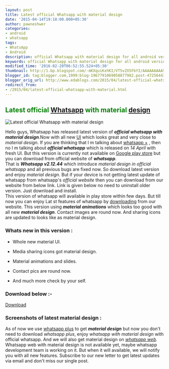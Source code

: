 ```yaml
---
layout: post
title: Latest official Whatsapp with material design
date: '2015-04-14T19:18:00.000+05:30'
author: pawneshwer
categories:
- android
- whatsapp
tags:
- WhatsApp
- Android
description: official Whatsapp with material design for all android version download from official website, get whatsapp material design on official whatsapp, whatsapp
keywords: official Whatsapp with material design for all android version download from official website, get whatsapp material design on official whatsapp, whatsapp
modified_time: '2016-02-20T06:52:55.524+05:30'
thumbnail: http://1.bp.blogspot.com/-mKXquiKxhKI/VT5vZX5FbYI/AAAAAAAAASA/bBZwBoNFtMo/s72-c/whatsapp-300x300.jpg
blogger_id: tag:blogger.com,1999:blog-1967791069058877982.post-4725644317809667437
blogger_orig_url: http://www.edablogs.com/2015/04/latest-official-whatsapp-with-material.html
redirect_from:
- /2015/04/latest-official-whatsapp-with-material.html
---
```


## <span style="color: green;">Latest official [Whatsapp](http://en.wikipedia.org/wiki/WhatsApp "WhatsApp") with material [design](http://en.wikipedia.org/wiki/Design "Design")</span>

![Latest official Whatsapp with material design](http://1.bp.blogspot.com/-mKXquiKxhKI/VT5vZX5FbYI/AAAAAAAAASA/bBZwBoNFtMo/s1600/whatsapp-300x300.jpg "Latest official Whatsapp with material design")

Hello guys, Whatsapp has released latest version of **_official whatsapp with material design_**.Now with all new [UI](http://en.wikipedia.org/wiki/User_interface "User interface") which looks great and very close to _material design_. If you are thinking that I m talking about [whatsapp +](http://xdablogs.com/android/download-whatsapp-plus-reborn-1-75-latest/2768/ "Download whatsapp plus Reborn 1.80 latest") , then no I m talking about **_official whatsapp_** which is released on _14 April_ with fresh UI. But this version is currently not available on [Google play store](http://en.wikipedia.org/wiki/Google_Play "Google Play") but you can download from official website of _**whatsapp**_.  
That is **_Whatsapp v2.12.44_** which introduce _material design in official whatsapp_ and all previous bugs are fixed now. So download latest version and enjoy _material design_. But if your device is not getting latest update of whatsapp from whatsapp's _official website_ then you can download from our website from below link. Link is given below no need to uninstall older version. Just download and install.  
This version of whatsapp will available in play store within few days. But till now you can enjoy Lat st features of whatsapp by [downloading](http://en.wikipedia.org/wiki/Uploading_and_downloading "Uploading and downloading") from our website. This version using **_material animations_** which looks too good with all new _**material design**_. Contact images are round now. And sharing icons are updated to looks like as material design.

### Whats new in this version :

*   Whole new material UI.

*   Media sharing icons got material design.

*   Material animations and slides.

*   Contact pics are round now.

*   And much more check by your self.

### Download below :-

[Download](http://www.whatsapp.com/android/current/WhatsApp.apk "Whatsapp material design")

### Screenshots of latest material design :

[](http://2.bp.blogspot.com/-ibN10VSy52A/VT50aTIDGCI/AAAAAAAAASQ/3xjKwFNvn2g/s1600/Screenshot_2015-04-14-13-08-12.png)[](http://2.bp.blogspot.com/-0ahNyETwImc/VT50fcZrBFI/AAAAAAAAASg/QBur7i25j48/s1600/Screenshot_2015-04-14-13-09-03.png)

[](http://3.bp.blogspot.com/-AVq36jyVoG4/VT50di2gnsI/AAAAAAAAASY/-Fv-MLZmC50/s1600/Screenshot_2015-04-14-13-09-08.png)[](http://1.bp.blogspot.com/-orI6BlEBdNk/VT50wS-pRLI/AAAAAAAAASo/YEp94OcyuOM/s1600/Screenshot_2015-04-14-13-08-40.png)

As of now we use [whatsapp plus](http://xdablogs.com/android/download-whatsapp-plus-reborn-1-75-latest/2768/ "Download whatsapp plus Reborn 1.80 latest") to get _**material design**_ but now you don't need to download _whatsapp plus_, enjoy _whatsapp with material design_ with official whatsapp. And we will also get material design on [_whatsapp web_](http://xdablogs.com/android/whatsapp-web-use-whatsapp-pc-chrome/438/ "Whatsapp web to use whatsapp on Any browser"). Whatsapp web with material design is not available yet, maybe whatsapp development team is working on it. But when it will available, we will notify you with all new features. Subscribe to our new letter to get latest updates via email and don't miss our single post.